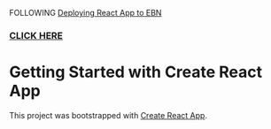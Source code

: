 FOLLOWING [Deploying React App to EBN](https://www.honeybadger.io/blog/deploying-react-to-elastic-beanstalk/)

### [CLICK HERE](http://cat-app-dev.us-west-1.elasticbeanstalk.com/)











# Getting Started with Create React App

This project was bootstrapped with [Create React App](https://github.com/facebook/create-react-app).
